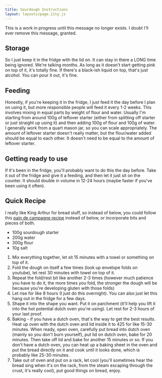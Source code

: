 ```yaml
---
title: Sourdough Instructions
layout: layouts/page.11ty.js
---
```


This is a work in progress until this message no longer exists. I doubt I'll ever remove this message, granted.

## Storage
So I just keep it in the fridge with the lid on. It can stay in there a LONG time being ignored. We're talking months. As long as it doesn't start getting pink on top of it, it's totally fine. If there's a black-ish liquid on top, that's just alcohol. You can pour it out, it's fine.

## Feeding
Honestly, if you're keeping it in the fridge, I just feed it the day before I plan on using it, but more responsible people will feed it every 1-2 weeks. This involves mixing in equal parts by weight of flour and water. Usually I'm starting from around 100g of leftover starter (either from splitting off starter or just straight up using it) and then adding 100g of flour and 100g of water. I generally work from a quart mason jar, so you can scale appropriately. The amount of leftover starter doesn't really matter, but the flour/water added should be equal to each other. It doesn't need to be equal to the amount of leftover starter.

## Getting ready to use
If it's been in the fridge, you'll probably want to do this the day before. Take it out of the fridge and give it a feeding, and then let it just sit on the counter. It should double in volume in 12-24 hours (maybe faster if you've been using it often).

## Quick Recipe
I really like King Arthur for bread stuff, so instead of below, you could follow this [pain de campagne recipe](https://www.youtube.com/watch?v=UL6ogX38NcY) instead of below, or incorporate bits and pieces of both.

- 100g sourdough starter
- 200g water
- 300g flour
- 10g salt

1. Mix everything together, let sit 15 minutes with a towel or something on top of it.
2. Fold the dough on itself a few times (look up envelope folds on youtube), let rest 30 minutes with towel on top of it.
3. Repeat the fold/rest bit like another 2-3 times (however much patience you have to do it, the more times you fold, the stronger the dough will be because you're developing gluten with those folds)
4. Let rise for like 8 hours (I just do this overnight). You can also just let this hang out in the fridge for a few days.
5. Shape it into the shape you want. Put it on parchment (it'll help you lift it into the hot potential dutch oven you're using). Let rest for 2-3 hours of your last proof.
6. Baking - if you have a dutch oven, that's the way to get the best results. Heat up oven with the dutch oven and lid inside it to 425 for like 15-30 minutes. When ready, open oven, carefully put bread into dutch oven (mainly so you don't burn yourself), put lid on dutch oven, bake for 20 minutes. Then take off lid and bake for another 15 minutes or so. If you don't have a dutch oven, you can heat up a baking sheet in the oven and put the bread directly on it and cook until it looks done, which is probably like 25-30 minutes.
7. Take out of oven and put on a rack, let cool (you'll sometimes hear the bread sing when it's on the rack, from the steam escaping through the crust, it's really cool), put good things on bread, enjoy.